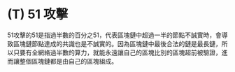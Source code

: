 # \(T\) 51 攻擊

51攻擊的51是指過半數的百分之51，代表區塊鏈中超過一半的節點不誠實時，會導致區塊鏈節點達成的共識也是不誠實的。因為區塊鏈中最後合法的鏈是最長鏈，所以只要有全網絡過半數的算力，就能永遠讓自己的區塊比別的區塊超前被驗證，進而讓整個區塊鏈都是由自己的區塊組成。

